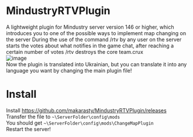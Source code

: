 # MindustryRTVPlugin
A lightweight plugin for Mindustry server version 146 or higher, which introduces you to one of the possible ways to implement map changing on the server
During the use of the command /rtv by any user on the server starts the votes about what notifies in the game chat, after reaching a certain number of votes /rtv destroys the core team.crux
<br>
![image](https://github.com/makarasty/MindustryRTVPlugin/assets/71918286/68e704db-d7a5-42fd-a3ec-41330648017c)
<br>
Now the plugin is translated into Ukrainian, but you can translate it into any language you want by changing the main plugin file!
# Install
Install https://github.com/makarasty/MindustryRTVPlugin/releases
<br>
Transfer the file to
`~\ServerFolder\config\mods`
<br>
You should get
`~\ServerFolder\config\mods\ChangeMapPlugin`
<br>
Restart the server!
